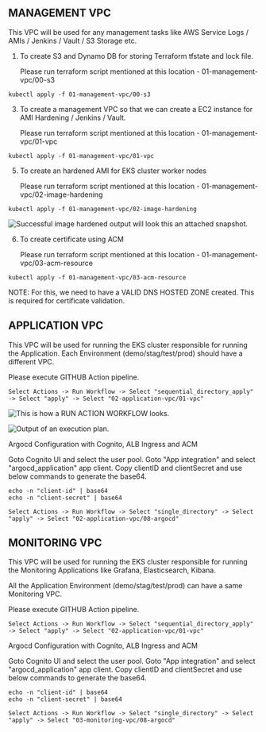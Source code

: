 ## MANAGEMENT VPC

This VPC will be used for any management tasks like AWS Service Logs / AMIs / Jenkins / Vault / S3 Storage etc. 

1. To create S3 and Dynamo DB for storing Terraform tfstate and lock file. 

	Please run terraform script mentioned at this location - 01-management-vpc/00-s3 

```
kubectl apply -f 01-management-vpc/00-s3
```

3. To create a management VPC so that we can create a EC2 instance for AMI Hardening / Jenkins / Vault.

	Please run terraform script mentioned at this location - 01-management-vpc/01-vpc

```
kubectl apply -f 01-management-vpc/01-vpc
```

5. To create an hardened AMI for EKS cluster worker nodes 

	Please run terraform script mentioned at this location - 01-management-vpc/02-image-hardening

```
kubectl apply -f 01-management-vpc/02-image-hardening
```
   
![Successful image hardened output will look this an attached snapshot.](https://github.com/nitin-pandey-27/demo/blob/main/01-management-vpc/02-image-hardening/AMI-Hardening-Output.jpg)

6. To create certificate using ACM

	Please run terraform script mentioned at this location - 01-management-vpc/03-acm-resource

```
kubectl apply -f 01-management-vpc/03-acm-resource
```

NOTE: For this, we need to have a VALID DNS HOSTED ZONE created. This is required for certificate validation.


## APPLICATION VPC

This VPC will be used for running the EKS cluster responsible for running the Application. Each Environment (demo/stag/test/prod) should have a different VPC. 

Please execute GITHUB Action pipeline. 

```
Select Actions -> Run Workflow -> Select "sequential_directory_apply" -> Select "apply" -> Select "02-application-vpc/01-vpc"
```
![This is how a RUN ACTION WORKFLOW looks.](https://github.com/nitin-pandey-27/demo/blob/main/02-application-vpc/Action-Workflow.jpg)

![Output of an execution plan.](https://github.com/nitin-pandey-27/demo/blob/main/02-application-vpc/Action-Workflow-Execution.jpg)

Argocd Configuration with Cognito, ALB Ingress and ACM 

Goto Cognito UI and select the user pool. Goto "App integration" and select "argocd_application" app client. 
Copy clientID and clientSecret and use  below commands to generate the base64.

```
echo -n "client-id" | base64
echo -n "client-secret" | base64
```

```
Select Actions -> Run Workflow -> Select "single_directory" -> Select "apply" -> Select "02-application-vpc/08-argocd"
```



## MONITORING VPC

This VPC will be used for running the EKS cluster responsible for running the Monitoring Applications like Grafana, Elasticsearch, Kibana. 

All the Application Environment (demo/stag/test/prod) can have a same Monitoring VPC. 

Please execute GITHUB Action pipeline. 

```
Select Actions -> Run Workflow -> Select "sequential_directory_apply" -> Select "apply" -> Select "02-application-vpc/01-vpc"
```

Argocd Configuration with Cognito, ALB Ingress and ACM 

Goto Cognito UI and select the user pool. Goto "App integration" and select "argocd_application" app client. 
Copy clientID and clientSecret and use  below commands to generate the base64.

```
echo -n "client-id" | base64
echo -n "client-secret" | base64
```

```
Select Actions -> Run Workflow -> Select "single_directory" -> Select "apply" -> Select "03-monitoring-vpc/08-argocd"
```
